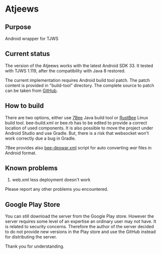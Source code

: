 # Atjeews

## Purpose
Android wrapper for TJWS

## Current status
The version of the Atjeews works with the latest Android SDK 33. It tested with TJWS 1.119,
after the compatibility with Java 8 restored. 

The current implementation requires Android build tool patch. The patch content is provided
in "build-tool" directory. The complete source to patch can be taken from [GitHub](https://github.com/miracle2k/android-platform_sdk).

## How to build
There are two options, either use [7Bee](https://github.com/drogatkin/7Bee) Java build tool
or [RustBee](https://github.com/drogatkin/rust_utilities/tree/master/doc/rustbee)  Linux build tool. bee-build.xml or bee.rb has to be edited to provide
a correct location of used components. It is also possible to move the project under Android Studio and use Gradle. But, there
is a risk that websocket won't work correctly due a bug in Gradle.

7Bee provides also [bee-dexwar.xml](https://github.com/drogatkin/Atjeews/blob/master/bee-dexwar.xml) script for auto converting *war* files in Android format.

## Known problems
1. web.xml less deployment doesn't work

Please report any other problems you encountered.

## Google Play Store
You can still download the server from the Google Play store. However the server requires some level
of an expertise an ordinary user may not have. It is related to security concerns. Therefore the author
of the server decided to do not provide new versions in the Play store and use the GitHub instead for distributing the server.

Thank you for understanding.

